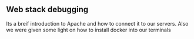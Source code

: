 ## Web stack debugging 

Its a breif introduction to Apache and how to connect it to our servers.
Also we were given some light on how to install docker into our terminals
